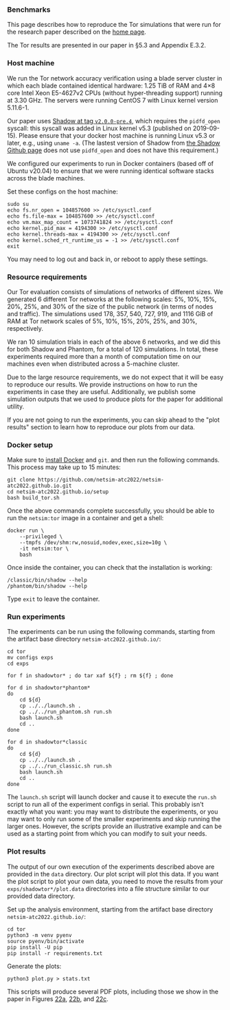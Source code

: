 ### Benchmarks

This page describes how to reproduce the Tor simulations that were run for the
research paper described on the [home page](/).

The Tor results are presented in our paper in §5.3 and Appendix E.3.2.

### Host machine

We run the Tor network accuracy verification using a blade server cluster in
which each blade contained identical hardware: 1.25 TiB of RAM and 4×8 core
Intel Xeon E5-4627v2 CPUs (without hyper-threading support) running at 3.30 GHz.
The servers were running CentOS 7 with Linux kernel version 5.11.6-1.

Our paper uses [Shadow at tag
`v2.0.0-pre.4`](https://github.com/shadow/shadow/tree/v2.0.0-pre.4), which
requires the `pidfd_open` syscall: this syscall was added in Linux kernel v5.3
(published on 2019-09-15). Please ensure that your docker host machine is
running Linux v5.3 or later, e.g., using `uname -a`. (The lastest version of
Shadow from [the Shadow Github page](https://github.com/shadow/shadow) does not
use `pidfd_open` and does not have this requirement.)

We configured our experiments to run in Docker containers (based off of Ubuntu
v20.04) to ensure that we were running identical software stacks across the
blade machines.

Set these configs on the host machine:

    sudo su
    echo fs.nr_open = 104857600 >> /etc/sysctl.conf
    echo fs.file-max = 104857600 >> /etc/sysctl.conf
    echo vm.max_map_count = 1073741824 >> /etc/sysctl.conf
    echo kernel.pid_max = 4194300 >> /etc/sysctl.conf
    echo kernel.threads-max = 4194300 >> /etc/sysctl.conf
    echo kernel.sched_rt_runtime_us = -1 >> /etc/sysctl.conf
    exit

You may need to log out and back in, or reboot to apply these settings.

### Resource requirements

Our Tor evaluation consists of simulations of networks of different sizes. We
generated 6 different Tor networks at the following scales: 5%, 10%, 15%, 20%,
25%, and 30% of the size of the public network (in terms of nodes and traffic).
The simulations used 178, 357, 540, 727, 919, and 1116 GiB of RAM at Tor network
scales of 5%, 10%, 15%, 20%, 25%, and 30%, respectively.

We ran 10 simulation trials in each of the above 6 networks, and we did this for
both Shadow and Phantom, for a total of 120 simulations. In total, these
experiments required more than a month of computation time on our machines even
when distributed across a 5-machine cluster.

Due to the large resource requirements, we do not expect that it will be easy
to reproduce our results. We provide instructions on how to run the experiments
in case they are useful. Additionally, we publish some simulation outputs that
we used to produce plots for the paper for additional utility.

If you are not going to run the experiments, you can skip ahead to the "plot
results" section to learn how to reproduce our plots from our data.

### Docker setup

Make sure to [install Docker](https://docs.docker.com/get-docker/) and `git`.
and then run the following commands. This process may take up to 15 minutes:

    git clone https://github.com/netsim-atc2022/netsim-atc2022.github.io.git
    cd netsim-atc2022.github.io/setup
    bash build_tor.sh

Once the above commands complete successfully, you should be able to run the
`netsim:tor` image in a container and get a shell:

    docker run \
        --privileged \
        --tmpfs /dev/shm:rw,nosuid,nodev,exec,size=10g \
        -it netsim:tor \
        bash

Once inside the container, you can check that the installation is working:

    /classic/bin/shadow --help
    /phantom/bin/shadow --help

Type `exit` to leave the container.

### Run experiments

The experiments can be run using the following commands, starting from the
artifact base directory `netsim-atc2022.github.io/`:

    cd tor
    mv configs exps
    cd exps

    for f in shadowtor* ; do tar xaf ${f} ; rm ${f} ; done

    for d in shadowtor*phantom*
    do
        cd ${d}
        cp ../../launch.sh .
        cp ../../run_phantom.sh run.sh
        bash launch.sh
        cd ..
    done

    for d in shadowtor*classic
    do
        cd ${d}
        cp ../../launch.sh .
        cp ../../run_classic.sh run.sh
        bash launch.sh
        cd ..
    done

The `launch.sh` script will launch docker and cause it to execute the `run.sh`
script to run all of the experiment configs in serial. This probably isn't
exactly what you want: you may want to distribute the experiments, or you may
want to only run some of the smaller experiments and skip running the larger
ones. However, the scripts provide an illustrative example and can be used
as a starting point from which you can modify to suit your needs.

### Plot results

The output of our own execution of the experiments described above are provided
in the `data` directory. Our plot script will plot this data. If you want the
plot script to plot your own data, you need to move the results from your
`exps/shadowtor*/plot.data` directories into a file structure similar to our
provided data directory.

Set up the analysis environment, starting from the artifact base directory
`netsim-atc2022.github.io/`:

    cd tor
    python3 -m venv pyenv
    source pyenv/bin/activate
    pip install -U pip
    pip install -r requirements.txt

Generate the plots:

    python3 plot.py > stats.txt

This scripts will produce several PDF plots, including those we show in the paper
in Figures
[22a](plots/tor_abs_run_time.pdf),
[22b](plots/tor_rel_run_time.pdf), and
[22c](plots/tor_rel_ram_used.pdf).
